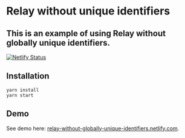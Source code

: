 # Relay without unique identifiers

## This is an example of using Relay without globally unique identifiers.

[![Netlify Status](https://api.netlify.com/api/v1/badges/b34619ca-7848-43f2-983d-2ce942d1edb8/deploy-status)](https://app.netlify.com/sites/relay-without-globally-unique-identifiers/deploys)

## Installation

```
yarn install
yarn start
```

## Demo

See demo here: [relay-without-globally-unique-identifiers.netlify.com](https://relay-without-globally-unique-identifiers.netlify.com).
